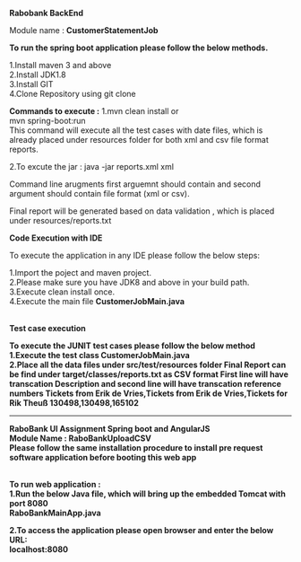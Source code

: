 <b>Rabobank BackEnd</b>

Module name :
<b>CustomerStatementJob</b>

<b>To run the spring boot application please follow the below methods.</b>

1.Install maven 3 and above <br/>
2.Install JDK1.8<br/>
3.Install GIT<br/>
4.Clone Repository using git clone <URL>
 
<b>Commands to execute :</b>
1.mvn clean install  or <br/>
mvn spring-boot:run <br>
This command will execute all the test cases with date files, which is already placed under resources folder for both xml and csv file format reports.

2.To excute the jar :
java -jar <jar-file-location> reports.xml xml
  
Command line arugments first arguemnt should contain <filename> and second argument should contain file format (xml or csv).

Final report will be generated based on data validation , which is placed under resources/reports.txt


<b>Code Execution with IDE</b>

To execute the application in any IDE please follow the below steps:

1.Import the poject and maven project.<br/>
2.Please make sure you have JDK8 and above in your build path.<br/>
3.Execute clean install once.<br/>
4.Execute the main file <b>CustomerJobMain.java <b>
 
<br/>
<b>Test case execution<b>
 
 To execute the JUNIT test cases please follow the below method<br/>
 1.Execute the test class CustomerJobMain.java <br/>
 2.Place all the data files under src/test/resources folder
 Final Report can be find under target/classes/reports.txt as CSV format 
 First line will have transcation Description and second line will have transcation reference numbers
 Tickets from Erik de Vries,Tickets from Erik de Vries,Tickets for Rik Theuß
 130498,130498,165102

 ---------------------------------------------------------------------------------------
 
 <b> RaboBank UI Assignment Spring boot and AngularJS<b>
 <br/>
Module Name : RaboBankUploadCSV <br/>
 Please follow the same installation procedure to install pre request software application before booting this web app

 <br/>
 To run web application : <br/>
 1.Run the below Java file, which will bring up the embedded Tomcat with port 8080 <br/>
 <b>RaboBankMainApp.java</b> 
 <br/>
 
 2.To access the application please open browser and enter the below URL:
 <br/>
 <b>localhost:8080<b>
 
 
